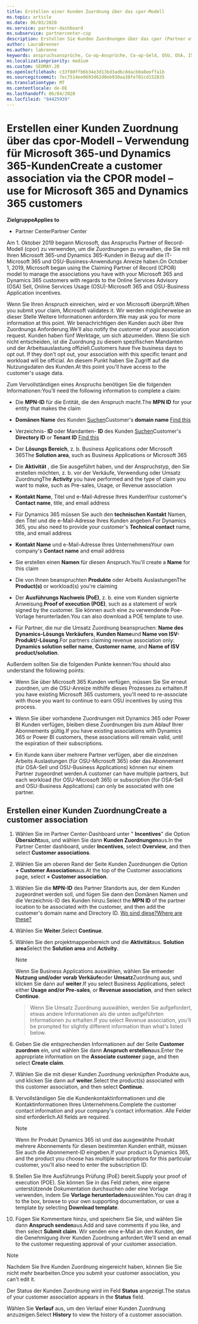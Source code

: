 ```yaml
---
title: Erstellen einer Kunden Zuordnung über das cpor-Modell
ms.topic: article
ms.date: 06/03/2020
ms.service: partner-dashboard
ms.subservice: partnercenter-csp
description: Erstellen Sie Kunden Zuordnungen über das cpor (Partner of Record)-Modell. Hilft bei der Verwaltung von Vertriebs-, Nutzungs-und & Anreizen für Microsoft 365-und Dynamics 365-Kunden.
author: LauraBrenner
ms.author: labrenne
keywords: anspruchsansprüche, Co-op-Ansprüche, Co-op-Geld, OSU, OSA, ISV, Umsatz Zuordnung
ms.localizationpriority: medium
ms.custom: SEOMAY.20
ms.openlocfilehash: c33f80ffb6b34e3d13bd3ad6c8dacb0a0eeffa1b
ms.sourcegitcommit: 7ec7514ee9693d62d8eb930aa38fe701cd152835
ms.translationtype: MT
ms.contentlocale: de-DE
ms.lasthandoff: 06/04/2020
ms.locfileid: "84425939"
---
```

# <a name="create-a-customer-association-via-the-cpor-model--use-for-microsoft-365-and-dynamics-365-customers"></a><span data-ttu-id="c686f-105">Erstellen einer Kunden Zuordnung über das cpor-Modell – Verwendung für Microsoft 365-und Dynamics 365-Kunden</span><span class="sxs-lookup"><span data-stu-id="c686f-105">Create a customer association via the CPOR model – use for Microsoft 365 and Dynamics 365 customers</span></span>

<span data-ttu-id="c686f-106">**Zielgruppe**</span><span class="sxs-lookup"><span data-stu-id="c686f-106">**Applies to**</span></span>

- <span data-ttu-id="c686f-107">Partner Center</span><span class="sxs-lookup"><span data-stu-id="c686f-107">Partner Center</span></span>

<span data-ttu-id="c686f-108">Am 1. Oktober 2019 begann Microsoft, das Anspruchs Partner of Record-Modell (cpor) zu verwenden, um die Zuordnungen zu verwalten, die Sie mit Ihren Microsoft 365-und Dynamics 365-Kunden in Bezug auf die IT-Microsoft 365 und OSU-Business-Anwendungs Anreize haben.</span><span class="sxs-lookup"><span data-stu-id="c686f-108">On October 1, 2019, Microsoft began using the Claiming Partner of Record (CPOR) model to manage the associations you have with your Microsoft 365 and Dynamics 365 customers with regards to the Online Services Advisory (OSA) Sell, Online Services Usage (OSU)-Microsoft 365 and OSU-Business Application incentives.</span></span>

<span data-ttu-id="c686f-109">Wenn Sie Ihren Anspruch einreichen, wird er von Microsoft überprüft.</span><span class="sxs-lookup"><span data-stu-id="c686f-109">When you submit your claim, Microsoft validates it.</span></span> <span data-ttu-id="c686f-110">Wir werden möglicherweise an dieser Stelle Weitere Informationen anfordern.</span><span class="sxs-lookup"><span data-stu-id="c686f-110">We may ask you for more information at this point.</span></span> <span data-ttu-id="c686f-111">Wir benachrichtigen den Kunden auch über Ihre Zuordnungs Anforderung.</span><span class="sxs-lookup"><span data-stu-id="c686f-111">We'll also notify the customer of your association request.</span></span> <span data-ttu-id="c686f-112">Kunden haben fünf Werktage, um sich abzumelden. Wenn Sie sich nicht entscheiden, ist die Zuordnung zu diesem spezifischen Mandanten und der Arbeitsauslastung offiziell.</span><span class="sxs-lookup"><span data-stu-id="c686f-112">Customers have five business days to opt out. If they don't opt out, your association with this specific tenant and workload will be official.</span></span> <span data-ttu-id="c686f-113">An diesem Punkt haben Sie Zugriff auf die Nutzungsdaten des Kunden.</span><span class="sxs-lookup"><span data-stu-id="c686f-113">At this point you'll have access to the customer's usage data.</span></span> 

<span data-ttu-id="c686f-114">Zum Vervollständigen eines Anspruchs benötigen Sie die folgenden Informationen:</span><span class="sxs-lookup"><span data-stu-id="c686f-114">You'll need the following information to complete a claim:</span></span>

- <span data-ttu-id="c686f-115">Die **MPN-ID** für die Entität, die den Anspruch macht.</span><span class="sxs-lookup"><span data-stu-id="c686f-115">The **MPN ID** for your entity that makes the claim</span></span>

- <span data-ttu-id="c686f-116">**Domänen Name** des Kunden [Suchen](https://docs.microsoft.com/partner-center/find-customer-domain-name)</span><span class="sxs-lookup"><span data-stu-id="c686f-116">Customer's **domain name** [Find this](https://docs.microsoft.com/partner-center/find-customer-domain-name)</span></span>

- <span data-ttu-id="c686f-117">Verzeichnis- **ID** oder Mandanten- **ID** des Kunden [Suchen](https://docs.microsoft.com/partner-center/find-customer-domain-name)</span><span class="sxs-lookup"><span data-stu-id="c686f-117">Customer's **Directory ID** or **Tenant ID** [Find this](https://docs.microsoft.com/partner-center/find-customer-domain-name)</span></span>

- <span data-ttu-id="c686f-118">Der **Lösungs Bereich**, z. b. Business Applications oder Microsoft 365</span><span class="sxs-lookup"><span data-stu-id="c686f-118">The **Solution area**, such as Business Applications or Microsoft 365</span></span>

- <span data-ttu-id="c686f-119">Die **Aktivität** , die Sie ausgeführt haben, und der Anspruchstyp, den Sie erstellen möchten, z. b. vor der Verkäufe, Verwendung oder Umsatz Zuordnung</span><span class="sxs-lookup"><span data-stu-id="c686f-119">The **Activity** you have performed and the type of claim you want to make, such as Pre-sales, Usage, or Revenue association</span></span>

- <span data-ttu-id="c686f-120">**Kontakt Name**, Titel und e-Mail-Adresse Ihres Kunden</span><span class="sxs-lookup"><span data-stu-id="c686f-120">Your customer's **Contact name**, title, and email address</span></span>

- <span data-ttu-id="c686f-121">Für Dynamics 365 müssen Sie auch den **technischen Kontakt** Namen, den Titel und die e-Mail-Adresse Ihres Kunden angeben.</span><span class="sxs-lookup"><span data-stu-id="c686f-121">For Dynamics 365, you also need to provide your customer's **Technical contact** name, title, and email address</span></span>

- <span data-ttu-id="c686f-122">**Kontakt Name** und e-Mail-Adresse Ihres Unternehmens</span><span class="sxs-lookup"><span data-stu-id="c686f-122">Your own company's **Contact name** and email address</span></span>

- <span data-ttu-id="c686f-123">Sie erstellen einen **Namen** für diesen Anspruch.</span><span class="sxs-lookup"><span data-stu-id="c686f-123">You'll create a **Name** for this claim</span></span>

- <span data-ttu-id="c686f-124">Die von Ihnen beanspruchten **Produkte** oder Arbeits Auslastungen</span><span class="sxs-lookup"><span data-stu-id="c686f-124">The **Product(s)** or workload(s) you're claiming</span></span>

- <span data-ttu-id="c686f-125">Der **Ausführungs Nachweis (PoE)**, z. b. eine vom Kunden signierte Anweisung.</span><span class="sxs-lookup"><span data-stu-id="c686f-125">**Proof of execution (POE)**, such as a statement of work signed by the customer.</span></span> <span data-ttu-id="c686f-126">Sie können auch eine zu verwendende Poe-Vorlage herunterladen.</span><span class="sxs-lookup"><span data-stu-id="c686f-126">You can also download a POE template to use.</span></span>

- <span data-ttu-id="c686f-127">Für Partner, die nur die Umsatz Zuordnung beanspruchen: **Name des Dynamics-Lösungs Verkäufers**, **Kunden Name**und **Name von ISV-Produkt/-Lösung**.</span><span class="sxs-lookup"><span data-stu-id="c686f-127">For partners claiming revenue association only: **Dynamics solution seller name**, **Customer name**, and **Name of ISV product/solution**.</span></span> 

<span data-ttu-id="c686f-128">Außerdem sollten Sie die folgenden Punkte kennen:</span><span class="sxs-lookup"><span data-stu-id="c686f-128">You should also understand the following points:</span></span>

- <span data-ttu-id="c686f-129">Wenn Sie über Microsoft 365 Kunden verfügen, müssen Sie Sie erneut zuordnen, um die OSU-Anreize mithilfe dieses Prozesses zu erhalten.</span><span class="sxs-lookup"><span data-stu-id="c686f-129">If you have existing Microsoft 365 customers, you'll need to re-associate with those you want to continue to earn OSU incentives by using this process.</span></span>

- <span data-ttu-id="c686f-130">Wenn Sie über vorhandene Zuordnungen mit Dynamics 365 oder Power BI Kunden verfügen, bleiben diese Zuordnungen bis zum Ablauf Ihrer Abonnements gültig.</span><span class="sxs-lookup"><span data-stu-id="c686f-130">If you have existing associations with Dynamics 365 or Power BI customers, these associations will remain valid, until the expiration of their subscriptions.</span></span>

- <span data-ttu-id="c686f-131">Ein Kunde kann über mehrere Partner verfügen, aber die einzelnen Arbeits Auslastungen (für OSU-Microsoft 365) oder das Abonnement (für OSA-Sell und OSU-Business Applications) können nur einem Partner zugeordnet werden.</span><span class="sxs-lookup"><span data-stu-id="c686f-131">A customer can have multiple partners, but each workload (for OSU-Microsoft 365) or subscription (for OSA-Sell and OSU-Business Applications) can only be associated with one partner.</span></span>

## <a name="create-a-customer-association"></a><span data-ttu-id="c686f-132">Erstellen einer Kunden Zuordnung</span><span class="sxs-lookup"><span data-stu-id="c686f-132">Create a customer association</span></span>

1. <span data-ttu-id="c686f-133">Wählen Sie im Partner Center-Dashboard unter " **Incentives**" die Option **Übersicht**aus, und wählen Sie dann **Kunden Zuordnungen**aus.</span><span class="sxs-lookup"><span data-stu-id="c686f-133">In the Partner Center dashboard, under **Incentives**, select **Overview**, and then select **Customer associations**.</span></span> 

2. <span data-ttu-id="c686f-134">Wählen Sie am oberen Rand der Seite Kunden Zuordnungen die Option **+ Customer Association**aus.</span><span class="sxs-lookup"><span data-stu-id="c686f-134">At the top of the Customer associations page, select **+ Customer association**.</span></span>

3. <span data-ttu-id="c686f-135">Wählen Sie die **MPN-ID** des Partner Standorts aus, der dem Kunden zugeordnet werden soll, und fügen Sie dann den Domänen Namen und die Verzeichnis-ID des Kunden hinzu.</span><span class="sxs-lookup"><span data-stu-id="c686f-135">Select the **MPN ID** of the partner location to be associated with the customer, and then add the customer's domain name and Directory ID.</span></span> [<span data-ttu-id="c686f-136">Wo sind diese?</span><span class="sxs-lookup"><span data-stu-id="c686f-136">Where are these?</span></span>](https://docs.microsoft.com/partner-center/find-customer-domain-name)

4. <span data-ttu-id="c686f-137">Wählen Sie **Weiter**.</span><span class="sxs-lookup"><span data-stu-id="c686f-137">Select **Continue**.</span></span>

5. <span data-ttu-id="c686f-138">Wählen Sie den projektmappenbereich und die **Aktivität**aus. **Solution area**</span><span class="sxs-lookup"><span data-stu-id="c686f-138">Select the **Solution area** and **Activity**.</span></span> 

   >[!Note]
   >
   ><span data-ttu-id="c686f-139">Wenn Sie Business Applications auswählen, wählen Sie entweder **Nutzung und/oder vorab Verkäufe**oder **Umsatz**Zuordnung aus, und klicken Sie dann auf **weiter**.</span><span class="sxs-lookup"><span data-stu-id="c686f-139">If you select Business Applications, select either **Usage and/or Pre-sales**, or **Revenue association**, and then select **Continue**.</span></span> 

   ><span data-ttu-id="c686f-140">Wenn Sie Umsatz Zuordnung auswählen, werden Sie aufgefordert, etwas andere Informationen als die unten aufgeführten Informationen zu erhalten.</span><span class="sxs-lookup"><span data-stu-id="c686f-140">If you select Revenue association, you'll be prompted for slightly different information than what's listed below.</span></span>

6. <span data-ttu-id="c686f-141">Geben Sie die entsprechenden Informationen auf der Seite **Customer zuordnen** ein, und wählen Sie dann **Anspruch erstellen**aus.</span><span class="sxs-lookup"><span data-stu-id="c686f-141">Enter the appropriate information on the **Associate customer** page, and then select **Create claim**.</span></span>

7. <span data-ttu-id="c686f-142">Wählen Sie die mit dieser Kunden Zuordnung verknüpften Produkte aus, und klicken Sie dann auf **weiter**.</span><span class="sxs-lookup"><span data-stu-id="c686f-142">Select the product(s) associated with this customer association, and then select **Continue**.</span></span>

8. <span data-ttu-id="c686f-143">Vervollständigen Sie die Kundenkontaktinformationen und die Kontaktinformationen Ihres Unternehmens.</span><span class="sxs-lookup"><span data-stu-id="c686f-143">Complete the customer contact information and your company's contact information.</span></span> <span data-ttu-id="c686f-144">Alle Felder sind erforderlich.</span><span class="sxs-lookup"><span data-stu-id="c686f-144">All fields are required.</span></span> 

   >[!NOTE]
   ><span data-ttu-id="c686f-145">Wenn Ihr Produkt Dynamics 365 ist und das ausgewählte Produkt mehrere Abonnements für diesen bestimmten Kunden enthält, müssen Sie auch die Abonnement-ID eingeben.</span><span class="sxs-lookup"><span data-stu-id="c686f-145">If your product is Dynamics 365, and the product you choose has multiple subscriptions for this particular customer, you'll also need to enter the subscription ID.</span></span>

9. <span data-ttu-id="c686f-146">Stellen Sie Ihre Ausführungs Prüfung (PoE) bereit.</span><span class="sxs-lookup"><span data-stu-id="c686f-146">Supply your proof of execution (POE).</span></span> <span data-ttu-id="c686f-147">Sie können Sie in das Feld ziehen, eine eigene unterstützende Dokumentation durchsuchen oder eine Vorlage verwenden, indem Sie **Vorlage herunterladen**auswählen.</span><span class="sxs-lookup"><span data-stu-id="c686f-147">You can drag it to the box, browse to your own supporting documentation, or use a template by selecting **Download template**.</span></span> 

10. <span data-ttu-id="c686f-148">Fügen Sie Kommentare hinzu, und speichern Sie Sie, und wählen Sie dann **Anspruch senden**aus.</span><span class="sxs-lookup"><span data-stu-id="c686f-148">Add and save comments if you like, and then select **Submit claim**.</span></span> <span data-ttu-id="c686f-149">Wir senden eine e-Mail an den Kunden, der die Genehmigung ihrer Kunden Zuordnung anfordert.</span><span class="sxs-lookup"><span data-stu-id="c686f-149">We'll send an email to the customer requesting approval of your customer association.</span></span>

   >[!NOTE]
   ><span data-ttu-id="c686f-150">Nachdem Sie Ihre Kunden Zuordnung eingereicht haben, können Sie Sie nicht mehr bearbeiten.</span><span class="sxs-lookup"><span data-stu-id="c686f-150">Once you submit your customer association, you can't edit it.</span></span>

<span data-ttu-id="c686f-151">Der Status der Kunden Zuordnung wird im Feld **Status** angezeigt.</span><span class="sxs-lookup"><span data-stu-id="c686f-151">The status of your customer association appears in the **Status** field.</span></span>

<span data-ttu-id="c686f-152">Wählen Sie **Verlauf** aus, um den Verlauf einer Kunden Zuordnung anzuzeigen.</span><span class="sxs-lookup"><span data-stu-id="c686f-152">Select **History** to view the history of a customer association.</span></span>
